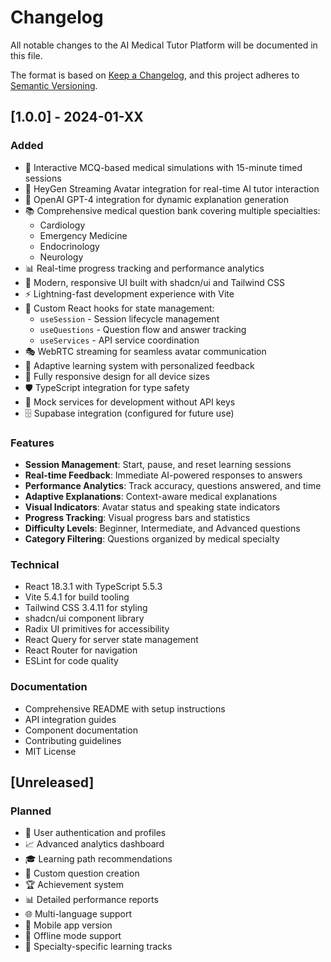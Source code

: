 # Changelog

All notable changes to the AI Medical Tutor Platform will be documented in this file.

The format is based on [Keep a Changelog](https://keepachangelog.com/en/1.0.0/),
and this project adheres to [Semantic Versioning](https://semver.org/spec/v2.0.0.html).

## [1.0.0] - 2024-01-XX

### Added
- 🎯 Interactive MCQ-based medical simulations with 15-minute timed sessions
- 🤖 HeyGen Streaming Avatar integration for real-time AI tutor interaction
- 🧠 OpenAI GPT-4 integration for dynamic explanation generation
- 📚 Comprehensive medical question bank covering multiple specialties:
  - Cardiology
  - Emergency Medicine
  - Endocrinology
  - Neurology
- 📊 Real-time progress tracking and performance analytics
- 🎨 Modern, responsive UI built with shadcn/ui and Tailwind CSS
- ⚡ Lightning-fast development experience with Vite
- 🔧 Custom React hooks for state management:
  - `useSession` - Session lifecycle management
  - `useQuestions` - Question flow and answer tracking
  - `useServices` - API service coordination
- 🎭 WebRTC streaming for seamless avatar communication
- 🔄 Adaptive learning system with personalized feedback
- 📱 Fully responsive design for all device sizes
- 🛡️ TypeScript integration for type safety
- 🎪 Mock services for development without API keys
- 🗄️ Supabase integration (configured for future use)

### Features
- **Session Management**: Start, pause, and reset learning sessions
- **Real-time Feedback**: Immediate AI-powered responses to answers
- **Performance Analytics**: Track accuracy, questions answered, and time
- **Adaptive Explanations**: Context-aware medical explanations
- **Visual Indicators**: Avatar status and speaking state indicators
- **Progress Tracking**: Visual progress bars and statistics
- **Difficulty Levels**: Beginner, Intermediate, and Advanced questions
- **Category Filtering**: Questions organized by medical specialty

### Technical
- React 18.3.1 with TypeScript 5.5.3
- Vite 5.4.1 for build tooling
- Tailwind CSS 3.4.11 for styling
- shadcn/ui component library
- Radix UI primitives for accessibility
- React Query for server state management
- React Router for navigation
- ESLint for code quality

### Documentation
- Comprehensive README with setup instructions
- API integration guides
- Component documentation
- Contributing guidelines
- MIT License

## [Unreleased]

### Planned
- 🔐 User authentication and profiles
- 📈 Advanced analytics dashboard
- 🎓 Learning path recommendations
- 📝 Custom question creation
- 🏆 Achievement system
- 📊 Detailed performance reports
- 🌐 Multi-language support
- 📱 Mobile app version
- 🔄 Offline mode support
- 🎯 Specialty-specific learning tracks
